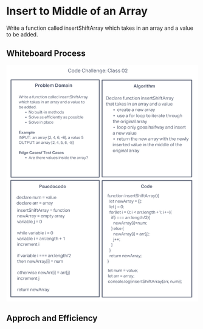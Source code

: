 # Insert to Middle of an Array

Write a function called insertShiftArray which takes in an array and a value to be added.

## Whiteboard Process

![Whiteboard](./img/CCW2.png)

## Approch and Efficiency
